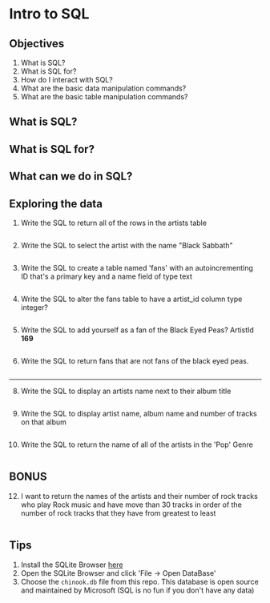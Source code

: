 # Intro to SQL

## Objectives

1. What is SQL?
2. What is SQL for?
3. How do I interact with SQL?
4. What are the basic data manipulation commands?
5. What are the basic table manipulation commands?

## What is SQL?

## What is SQL for?

## What can we do in SQL?

## Exploring the data

1. Write the SQL to return all of the rows in the artists table

```SQL

```

2. Write the SQL to select the artist with the name "Black Sabbath"

```SQL

```

3. Write the SQL to create a table named 'fans' with an autoincrementing ID that's a primary key and a name field of type text

```SQL

```

4. Write the SQL to alter the fans table to have a artist_id column type integer?

```SQL

```

5. Write the SQL to add yourself as a fan of the Black Eyed Peas? ArtistId **169**

```SQL

```

6. Write the SQL to return fans that are not fans of the black eyed peas.

```SQL

```

---

8. Write the SQL to display an artists name next to their album title

```SQL

```

9. Write the SQL to display artist name, album name and number of tracks on that album

```SQL

```

10. Write the SQL to return the name of all of the artists in the 'Pop' Genre

```SQL

```

## BONUS

12. I want to return the names of the artists and their number of rock tracks
    who play Rock music
    and have move than 30 tracks
    in order of the number of rock tracks that they have
    from greatest to least

```SQL

```

## Tips

1. Install the SQLite Browser [here](http://sqlitebrowser.org/)
2. Open the SQLite Browser and click 'File -> Open DataBase'
3. Choose the `chinook.db` file from this repo. This database is open source and maintained by Microsoft (SQL is no fun if you don't have any data)
